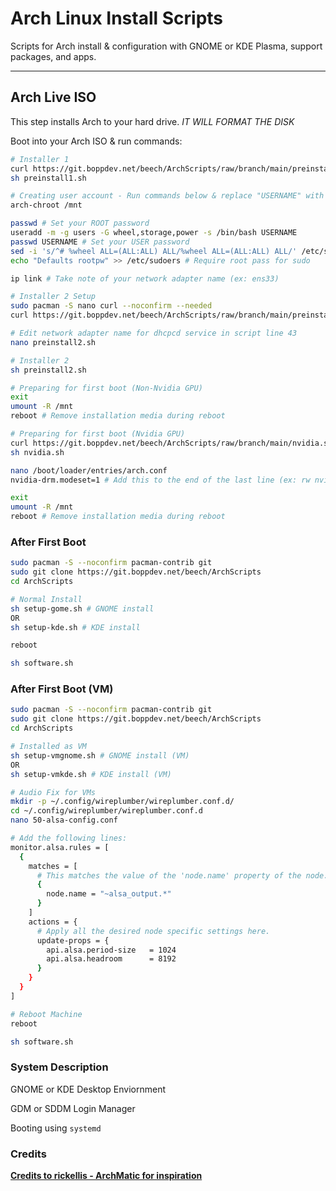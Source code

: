 # Arch Linux Install Scripts

Scripts for Arch install & configuration with GNOME or KDE Plasma, support packages, and apps.

---

## Arch Live ISO

This step installs Arch to your hard drive. *IT WILL FORMAT THE DISK*

Boot into your Arch ISO & run commands:

```bash
# Installer 1
curl https://git.boppdev.net/beech/ArchScripts/raw/branch/main/preinstall1.sh -o preinstall1.sh
sh preinstall1.sh

# Creating user account - Run commands below & replace "USERNAME" with your preferred username.
arch-chroot /mnt

passwd # Set your ROOT password
useradd -m -g users -G wheel,storage,power -s /bin/bash USERNAME
passwd USERNAME # Set your USER password
sed -i 's/^# %wheel ALL=(ALL:ALL) ALL/%wheel ALL=(ALL:ALL) ALL/' /etc/sudoers
echo "Defaults rootpw" >> /etc/sudoers # Require root pass for sudo

ip link # Take note of your network adapter name (ex: ens33)

# Installer 2 Setup
sudo pacman -S nano curl --noconfirm --needed
curl https://git.boppdev.net/beech/ArchScripts/raw/branch/main/preinstall2.sh -o preinstall2.sh

# Edit network adapter name for dhcpcd service in script line 43
nano preinstall2.sh

# Installer 2
sh preinstall2.sh

# Preparing for first boot (Non-Nvidia GPU)
exit
umount -R /mnt
reboot # Remove installation media during reboot

# Preparing for first boot (Nvidia GPU)
curl https://git.boppdev.net/beech/ArchScripts/raw/branch/main/nvidia.sh -o nvidia.sh
sh nvidia.sh

nano /boot/loader/entries/arch.conf
nvidia-drm.modeset=1 # Add this to the end of the last line (ex: rw nvidia-drm.modeset=1)

exit
umount -R /mnt
reboot # Remove installation media during reboot
```

### After First Boot

```bash
sudo pacman -S --noconfirm pacman-contrib git
sudo git clone https://git.boppdev.net/beech/ArchScripts
cd ArchScripts

# Normal Install
sh setup-gome.sh # GNOME install
OR
sh setup-kde.sh # KDE install

reboot

sh software.sh
```

### After First Boot (VM)

```bash
sudo pacman -S --noconfirm pacman-contrib git
sudo git clone https://git.boppdev.net/beech/ArchScripts
cd ArchScripts

# Installed as VM
sh setup-vmgnome.sh # GNOME install (VM)
OR
sh setup-vmkde.sh # KDE install (VM)

# Audio Fix for VMs
mkdir -p ~/.config/wireplumber/wireplumber.conf.d/
cd ~/.config/wireplumber/wireplumber.conf.d
nano 50-alsa-config.conf

# Add the following lines:
monitor.alsa.rules = [
  {
    matches = [
      # This matches the value of the 'node.name' property of the node.
      {
        node.name = "~alsa_output.*"
      }
    ]
    actions = {
      # Apply all the desired node specific settings here.
      update-props = {
        api.alsa.period-size   = 1024
        api.alsa.headroom      = 8192
      }
    }
  }
]

# Reboot Machine
reboot

sh software.sh
```

### System Description
GNOME or KDE Desktop Enviornment

GDM or SDDM Login Manager

Booting using `systemd` 

### Credits
__[Credits to rickellis - ArchMatic for inspiration](https://github.com/ChrisTitusTech/ArchMatic)__